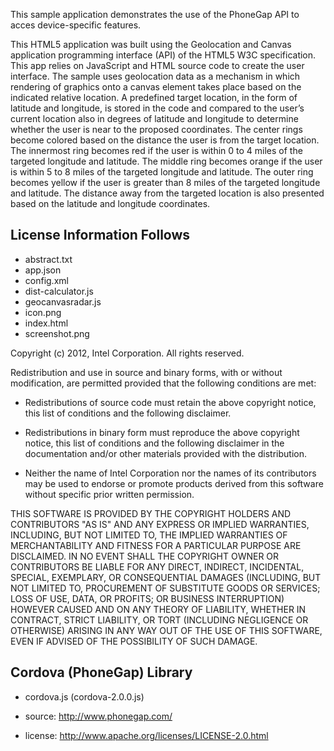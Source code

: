 This sample application demonstrates the use of the PhoneGap API to acces device-specific features.

This HTML5 application was built using the Geolocation and Canvas application programming interface (API) of the HTML5 W3C specification.  This app relies on JavaScript and HTML source code to create the user interface. The sample uses geolocation data as a mechanism in which rendering of graphics onto a canvas element takes place based on the indicated relative location.  A predefined target location, in the form of latitude and longitude, is stored in the code and compared to the user’s current location also in degrees of latitude and longitude to determine whether the user is near to the proposed coordinates. 
The center rings become colored based on the distance the user is from the target location. The innermost ring becomes red if the user is within 0 to 4 miles of the targeted longitude and latitude. The middle ring becomes orange if the user is within 5 to 8 miles of the targeted longitude and latitude. The outer ring becomes yellow if the user is greater than 8 miles of the targeted longitude and latitude. The distance away from the targeted location is also presented based on the latitude and longitude coordinates.



License Information Follows
---------------------------
* abstract.txt
* app.json
* config.xml
* dist-calculator.js
* geocanvasradar.js
* icon.png
* index.html
* screenshot.png

Copyright (c) 2012, Intel Corporation. All rights reserved.

Redistribution and use in source and binary forms, with or without modification, 
are permitted provided that the following conditions are met:

- Redistributions of source code must retain the above copyright notice, 
  this list of conditions and the following disclaimer.

- Redistributions in binary form must reproduce the above copyright notice, 
  this list of conditions and the following disclaimer in the documentation 
  and/or other materials provided with the distribution.

- Neither the name of Intel Corporation nor the names of its contributors 
  may be used to endorse or promote products derived from this software 
  without specific prior written permission.

THIS SOFTWARE IS PROVIDED BY THE COPYRIGHT HOLDERS AND CONTRIBUTORS "AS IS" 
AND ANY EXPRESS OR IMPLIED WARRANTIES, INCLUDING, BUT NOT LIMITED TO, 
THE IMPLIED WARRANTIES OF MERCHANTABILITY AND FITNESS FOR A PARTICULAR PURPOSE 
ARE DISCLAIMED. IN NO EVENT SHALL THE COPYRIGHT OWNER OR CONTRIBUTORS BE 
LIABLE FOR ANY DIRECT, INDIRECT, INCIDENTAL, SPECIAL, EXEMPLARY, OR 
CONSEQUENTIAL DAMAGES (INCLUDING, BUT NOT LIMITED TO, PROCUREMENT OF SUBSTITUTE 
GOODS OR SERVICES; LOSS OF USE, DATA, OR PROFITS; OR BUSINESS INTERRUPTION) 
HOWEVER CAUSED AND ON ANY THEORY OF LIABILITY, WHETHER IN CONTRACT, STRICT 
LIABILITY, OR TORT (INCLUDING NEGLIGENCE OR OTHERWISE) ARISING IN ANY WAY OUT 
OF THE USE OF THIS SOFTWARE, EVEN IF ADVISED OF THE POSSIBILITY OF SUCH DAMAGE.

Cordova (PhoneGap) Library
--------------------------
* cordova.js (cordova-2.0.0.js)

* source:  http://www.phonegap.com/
* license:  http://www.apache.org/licenses/LICENSE-2.0.html
